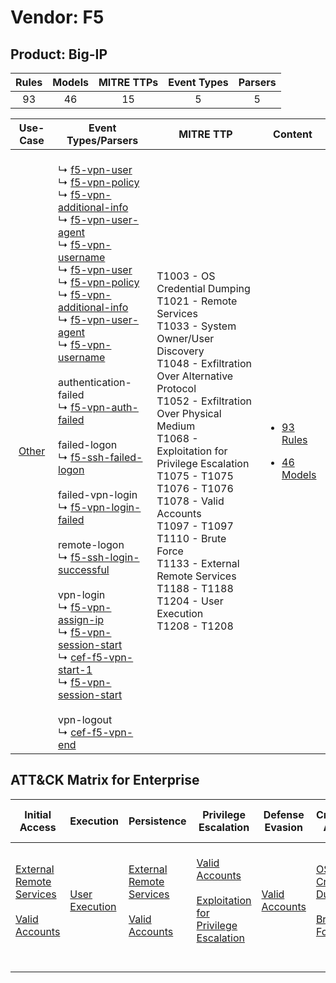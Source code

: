Vendor: F5
==========
Product: Big-IP
---------------
| Rules | Models | MITRE TTPs | Event Types | Parsers |
|:-----:|:------:|:----------:|:-----------:|:-------:|
|  93   |   46   |     15     |      5      |    5    |

|                Use-Case                | Event Types/Parsers                                                                                                                                                                                                                                                                                                                                                                                                                                                                                                                                                                                                                                                                                                                                                                                                                                                                                                                                                                                                                                                                                                                                                                                                                                                                                                                                                                                                                                                                                                           | MITRE TTP                                                                                                                                                                                                                                                                                                                                                                                                                                               | Content                                                                                      |
|:--------------------------------------:| ----------------------------------------------------------------------------------------------------------------------------------------------------------------------------------------------------------------------------------------------------------------------------------------------------------------------------------------------------------------------------------------------------------------------------------------------------------------------------------------------------------------------------------------------------------------------------------------------------------------------------------------------------------------------------------------------------------------------------------------------------------------------------------------------------------------------------------------------------------------------------------------------------------------------------------------------------------------------------------------------------------------------------------------------------------------------------------------------------------------------------------------------------------------------------------------------------------------------------------------------------------------------------------------------------------------------------------------------------------------------------------------------------------------------------------------------------------------------------------------------------------------------------- | ------------------------------------------------------------------------------------------------------------------------------------------------------------------------------------------------------------------------------------------------------------------------------------------------------------------------------------------------------------------------------------------------------------------------------------------------------- | -------------------------------------------------------------------------------------------- |
| [Other](../../../UseCases/uc_other.md) |  <br> ↳ [f5-vpn-user](Parsers/parserContent_f5-vpn-user.md)<br> ↳ [f5-vpn-policy](Parsers/parserContent_f5-vpn-policy.md)<br> ↳ [f5-vpn-additional-info](Parsers/parserContent_f5-vpn-additional-info.md)<br> ↳ [f5-vpn-user-agent](Parsers/parserContent_f5-vpn-user-agent.md)<br> ↳ [f5-vpn-username](Parsers/parserContent_f5-vpn-username.md)<br> ↳ [f5-vpn-user](Parsers/parserContent_f5-vpn-user.md)<br> ↳ [f5-vpn-policy](Parsers/parserContent_f5-vpn-policy.md)<br> ↳ [f5-vpn-additional-info](Parsers/parserContent_f5-vpn-additional-info.md)<br> ↳ [f5-vpn-user-agent](Parsers/parserContent_f5-vpn-user-agent.md)<br> ↳ [f5-vpn-username](Parsers/parserContent_f5-vpn-username.md)<br><br> authentication-failed<br> ↳ [f5-vpn-auth-failed](Parsers/parserContent_f5-vpn-auth-failed.md)<br><br> failed-logon<br> ↳ [f5-ssh-failed-logon](Parsers/parserContent_f5-ssh-failed-logon.md)<br><br> failed-vpn-login<br> ↳ [f5-vpn-login-failed](Parsers/parserContent_f5-vpn-login-failed.md)<br><br> remote-logon<br> ↳ [f5-ssh-login-successful](Parsers/parserContent_f5-ssh-login-successful.md)<br><br> vpn-login<br> ↳ [f5-vpn-assign-ip](Parsers/parserContent_f5-vpn-assign-ip.md)<br> ↳ [f5-vpn-session-start](Parsers/parserContent_f5-vpn-session-start.md)<br> ↳ [cef-f5-vpn-start-1](Parsers/parserContent_cef-f5-vpn-start-1.md)<br> ↳ [f5-vpn-session-start](Parsers/parserContent_f5-vpn-session-start.md)<br><br> vpn-logout<br> ↳ [cef-f5-vpn-end](Parsers/parserContent_cef-f5-vpn-end.md)<br> | T1003 - OS Credential Dumping<br>T1021 - Remote Services<br>T1033 - System Owner/User Discovery<br>T1048 - Exfiltration Over Alternative Protocol<br>T1052 - Exfiltration Over Physical Medium<br>T1068 - Exploitation for Privilege Escalation<br>T1075 - T1075<br>T1076 - T1076<br>T1078 - Valid Accounts<br>T1097 - T1097<br>T1110 - Brute Force<br>T1133 - External Remote Services<br>T1188 - T1188<br>T1204 - User Execution<br>T1208 - T1208<br> | [<ul><li>93 Rules</li></ul><ul><li>46 Models</li></ul>](Rules_Models/r_m_f5_big-ip_Other.md) |

ATT&CK Matrix for Enterprise
----------------------------
| Initial Access                                                                                                                                   | Execution                                                           | Persistence                                                                                                                                      | Privilege Escalation                                                                                                                                          | Defense Evasion                                                     | Credential Access                                                                                                                          | Discovery                                                                        | Lateral Movement                                                     | Collection | Command and Control | Exfiltration                                                                                                                                                                      | Impact |
| ------------------------------------------------------------------------------------------------------------------------------------------------ | ------------------------------------------------------------------- | ------------------------------------------------------------------------------------------------------------------------------------------------ | ------------------------------------------------------------------------------------------------------------------------------------------------------------- | ------------------------------------------------------------------- | ------------------------------------------------------------------------------------------------------------------------------------------ | -------------------------------------------------------------------------------- | -------------------------------------------------------------------- | ---------- | ------------------- | --------------------------------------------------------------------------------------------------------------------------------------------------------------------------------- | ------ |
| [External Remote Services](https://attack.mitre.org/techniques/T1133)<br><br>[Valid Accounts](https://attack.mitre.org/techniques/T1078)<br><br> | [User Execution](https://attack.mitre.org/techniques/T1204)<br><br> | [External Remote Services](https://attack.mitre.org/techniques/T1133)<br><br>[Valid Accounts](https://attack.mitre.org/techniques/T1078)<br><br> | [Valid Accounts](https://attack.mitre.org/techniques/T1078)<br><br>[Exploitation for Privilege Escalation](https://attack.mitre.org/techniques/T1068)<br><br> | [Valid Accounts](https://attack.mitre.org/techniques/T1078)<br><br> | [OS Credential Dumping](https://attack.mitre.org/techniques/T1003)<br><br>[Brute Force](https://attack.mitre.org/techniques/T1110)<br><br> | [System Owner/User Discovery](https://attack.mitre.org/techniques/T1033)<br><br> | [Remote Services](https://attack.mitre.org/techniques/T1021)<br><br> |            |                     | [Exfiltration Over Alternative Protocol](https://attack.mitre.org/techniques/T1048)<br><br>[Exfiltration Over Physical Medium](https://attack.mitre.org/techniques/T1052)<br><br> |        |
